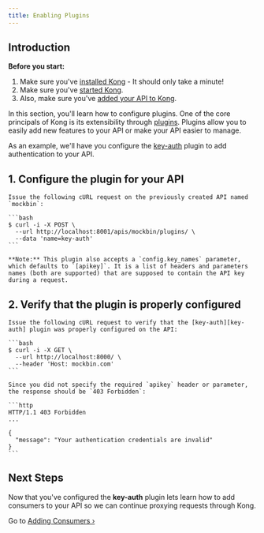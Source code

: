```yaml
---
title: Enabling Plugins
---
```


## Introduction

<div class="alert alert-warning">
  <strong>Before you start:</strong>
  <ol>
    <li>Make sure you've <a href="https://konghq.com/install/">installed Kong</a> - It should only take a minute!</li>
    <li>Make sure you've <a href="/{{page.kong_version}}/getting-started/quickstart">started Kong</a>.</li>
    <li>Also, make sure you've <a href="/{{page.kong_version}}/getting-started/adding-your-api">added your API to Kong</a>.</li>
  </ol>
</div>

In this section, you'll learn how to configure plugins. One of the core principals of Kong is its extensibility through [plugins][plugins]. Plugins allow you to easily add new features to your API or make your API easier to manage.

As an example, we'll have you configure the [key-auth][key-auth] plugin to add authentication to your API.

## 1. Configure the plugin for your API

    Issue the following cURL request on the previously created API named `mockbin`:

    ```bash
    $ curl -i -X POST \
      --url http://localhost:8001/apis/mockbin/plugins/ \
      --data 'name=key-auth'
    ```

    **Note:** This plugin also accepts a `config.key_names` parameter, which defaults to `[apikey]`. It is a list of headers and parameters names (both are supported) that are supposed to contain the API key during a request.

## 2. Verify that the plugin is properly configured

    Issue the following cURL request to verify that the [key-auth][key-auth] plugin was properly configured on the API:

    ```bash
    $ curl -i -X GET \
      --url http://localhost:8000/ \
      --header 'Host: mockbin.com'
    ```

    Since you did not specify the required `apikey` header or parameter, the response should be `403 Forbidden`:

    ```http
    HTTP/1.1 403 Forbidden
    ...

    {
      "message": "Your authentication credentials are invalid"
    }
    ```

## Next Steps

Now that you've configured the **key-auth** plugin lets learn how to add consumers to your API so we can continue proxying requests through Kong.

Go to [Adding Consumers &rsaquo;][adding-consumers]

[CLI]: /{{page.kong_version}}/cli
[API]: /{{page.kong_version}}/admin-api
[key-auth]: /plugins/key-authentication
[plugins]: /plugins
[configuration]: /{{page.kong_version}}/configuration
[adding-consumers]: /{{page.kong_version}}/getting-started/adding-consumers
